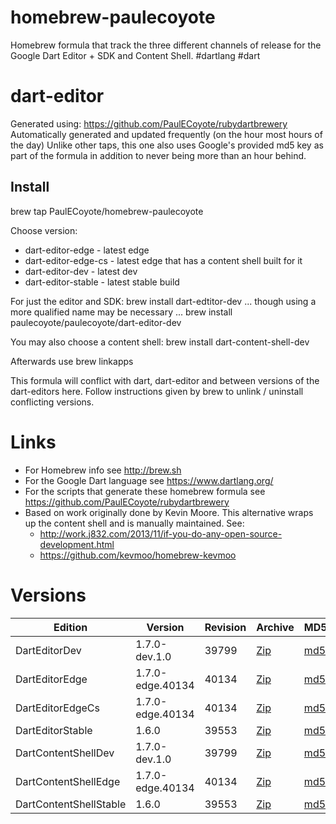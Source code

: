 homebrew-paulecoyote
====================

Homebrew formula that track the three different channels of release for the Google Dart Editor + SDK and Content Shell.  #dartlang #dart

dart-editor
===========

Generated using: https://github.com/PaulECoyote/rubydartbrewery
Automatically generated and updated frequently (on the hour most hours of the day)
Unlike other taps, this one also uses Google's provided md5 key as part of the formula in addition to never being more than an hour behind.

Install
-------
brew tap PaulECoyote/homebrew-paulecoyote

Choose version:
* dart-editor-edge - latest edge
* dart-editor-edge-cs - latest edge that has a content shell built for it
* dart-editor-dev - latest dev
* dart-editor-stable - latest stable build

For just the editor and SDK:
brew install dart-edtitor-dev
... though using a more qualified name may be necessary ...
brew install paulecoyote/paulecoyote/dart-editor-dev

You may also choose a content shell:
brew install dart-content-shell-dev

Afterwards use 
brew linkapps

This formula will conflict with dart, dart-editor and between versions of the dart-editors here.  Follow instructions given by brew to unlink / uninstall conflicting versions.

Links
=====
* For Homebrew info see http://brew.sh
* For the Google Dart language see https://www.dartlang.org/
* For the scripts that generate these homebrew formula see https://github.com/PaulECoyote/rubydartbrewery
* Based on work originally done by Kevin Moore. This alternative wraps up the content shell and is manually maintained.  See: 
    * http://work.j832.com/2013/11/if-you-do-any-open-source-development.html
    * https://github.com/kevmoo/homebrew-kevmoo

Versions
========
| Edition | Version | Revision | Archive | MD5 | Notes |
| ------- | ------- | -------- | ------- | --- | ----- |
| DartEditorDev | 1.7.0-dev.1.0 | 39799 | [Zip](https://storage.googleapis.com/dart-archive/channels/dev/release/39799/editor/darteditor-macos-x64.zip) | [md5](https://storage.googleapis.com/dart-archive/channels/dev/release/39799/editor/darteditor-macos-x64.zip.md5sum) | [Changes](https://storage.googleapis.com/dart-archive/channels/dev/release/latest/changelog.html) |
| DartEditorEdge | 1.7.0-edge.40134 | 40134 | [Zip](https://storage.googleapis.com/dart-archive/channels/be/raw/40134/editor/darteditor-macos-x64.zip) | [md5](https://storage.googleapis.com/dart-archive/channels/be/raw/40134/editor/darteditor-macos-x64.zip.md5sum) | - |
| DartEditorEdgeCs | 1.7.0-edge.40134 | 40134 | [Zip](https://storage.googleapis.com/dart-archive/channels/be/raw/40134/editor/darteditor-macos-x64.zip) | [md5](https://storage.googleapis.com/dart-archive/channels/be/raw/40134/editor/darteditor-macos-x64.zip.md5sum) | - |
| DartEditorStable | 1.6.0 | 39553 | [Zip](https://storage.googleapis.com/dart-archive/channels/stable/release/39553/editor/darteditor-macos-x64.zip) | [md5](https://storage.googleapis.com/dart-archive/channels/stable/release/39553/editor/darteditor-macos-x64.zip.md5sum) | [Changes](https://storage.googleapis.com/dart-archive/channels/stable/release/latest/changelog.html) |
| DartContentShellDev | 1.7.0-dev.1.0 | 39799 | [Zip](https://storage.googleapis.com/dart-archive/channels/dev/release/39799/dartium/content_shell-macos-ia32-release.zip) | [md5](https://storage.googleapis.com/dart-archive/channels/dev/release/39799/dartium/content_shell-macos-ia32-release.zip.md5sum) | - |
| DartContentShellEdge | 1.7.0-edge.40134 | 40134 | [Zip](https://storage.googleapis.com/dart-archive/channels/be/raw/40134/dartium/content_shell-macos-ia32-release.zip) | [md5](https://storage.googleapis.com/dart-archive/channels/be/raw/40134/dartium/content_shell-macos-ia32-release.zip.md5sum) | - |
| DartContentShellStable | 1.6.0 | 39553 | [Zip](https://storage.googleapis.com/dart-archive/channels/stable/release/39553/dartium/content_shell-macos-ia32-release.zip) | [md5](https://storage.googleapis.com/dart-archive/channels/stable/release/39553/dartium/content_shell-macos-ia32-release.zip.md5sum) | - |
